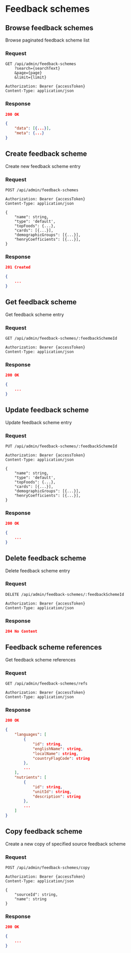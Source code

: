 # Feedback schemes

## Browse feedback schemes

Browse paginated feedback scheme list

### Request

```http
GET /api/admin/feedback-schemes
    ?search={searchText}
    &page={page}
    &limit={limit}

Authorization: Bearer {accessToken}
Content-Type: application/json
```

### Response

```json
200 OK

{
    "data": [{...}],
    "meta": {...}
}
```

## Create feedback scheme

Create new feedback scheme entry

### Request

```http
POST /api/admin/feedback-schemes

Authorization: Bearer {accessToken}
Content-Type: application/json

{
    "name": string,
    "type": 'default',
    "topFoods": {...},
    "cards": [{...}],
    "demographicGroups": [{...}],
    "henryCoefficients": [{...}],
}
```

### Response

```json
201 Created

{
    ...
}
```

## Get feedback scheme

Get feedback scheme entry

### Request

```http
GET /api/admin/feedback-schemes/:feedbackSchemeId

Authorization: Bearer {accessToken}
Content-Type: application/json
```

### Response

```json
200 OK

{
    ...
}
```

## Update feedback scheme

Update feedback scheme entry

### Request

```http
PUT /api/admin/feedback-schemes/:feedbackSchemeId

Authorization: Bearer {accessToken}
Content-Type: application/json

{
    "name": string,
    "type": 'default',
    "topFoods": {...},
    "cards": [{...}],
    "demographicGroups": [{...}],
    "henryCoefficients": [{...}],
}
```

### Response

```json
200 OK

{
    ...
}
```

## Delete feedback scheme

Delete feedback scheme entry

### Request

```http
DELETE /api/admin/feedback-schemes/:feedbackSchemeId

Authorization: Bearer {accessToken}
Content-Type: application/json
```

### Response

```json
204 No Content
```

## Feedback scheme references

Get feedback scheme references

### Request

```http
GET /api/admin/feedback-schemes/refs

Authorization: Bearer {accessToken}
Content-Type: application/json
```

### Response

```json
200 OK

{
    "languages": [
        {
            "id": string,
            "englishName": string,
            "localName": string,
            "countryFlagCode": string
        },
        ...
    ],
    "nutrients": [
        {
            "id": string,
            "unitId": string,
            "description": string
        },
        ...
    ]
}
```

## Copy feedback scheme

Create a new copy of specified source feedback scheme

### Request

```http
POST /api/admin/feedback-schemes/copy

Authorization: Bearer {accessToken}
Content-Type: application/json

{
    "sourceId": string,
    "name": string
}
```

### Response

```json
200 OK

{
    ...
}
```
